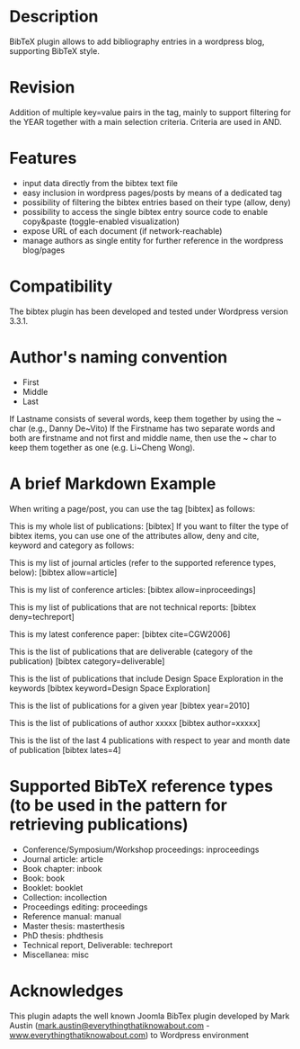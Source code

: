 Description
===========
BibTeX plugin allows to add bibliography entries in a wordpress blog, supporting BibTeX style.


Revision
===========

Addition of multiple key=value pairs in the tag, mainly to support filtering for the YEAR
together with a main selection criteria.
Criteria are used in AND.

Features
===========

* input data directly from the bibtex text file
* easy inclusion in wordpress pages/posts by means of a dedicated tag
* possibility of filtering the bibtex entries based on their type (allow, deny)
* possibility to access the single bibtex entry source code to enable copy&paste (toggle-enabled visualization)
* expose URL of each document (if network-reachable)
* manage authors as single entity for further reference in the wordpress blog/pages

Compatibility
===========
The bibtex plugin has been developed and tested under Wordpress version 3.3.1. 

Author's naming convention
===========

* First
* Middle
* Last

If Lastname consists of several words, keep them together by using the ~ char (e.g., Danny De~Vito)
If the Firstname has two separate words and both are firstname and not first and middle name, then use
the ~ char to keep them together as one (e.g. Li~Cheng Wong).


A brief Markdown Example
===========

When writing a page/post, you can use the tag [bibtex] as follows:

This is my whole list of publications: [bibtex]
If you want to filter the type of bibtex items, you can use one of the attributes 
allow, deny and cite, keyword and category as follows:

This is my list of journal articles (refer to the supported reference types, below):
[bibtex allow=article]

This is my list of conference articles:
[bibtex allow=inproceedings]

This is my list of publications that are not technical reports:
[bibtex deny=techreport]

This is my latest conference paper:
[bibtex cite=CGW2006]

This is the list of publications that are deliverable (category of the publication)
[bibtex category=deliverable]

This is the list of publications that include Design Space Exploration in the keywords
[bibtex keyword=Design Space Exploration]

This is the list of publications for a given year
[bibtex year=2010]

This is the list of publications of author xxxxx
[bibtex author=xxxxx]

This is the list of the last 4 publications with respect to year and month date
of publication
[bibtex lates=4]

Supported BibTeX reference types (to be used in the pattern for retrieving publications)
===========


* Conference/Symposium/Workshop proceedings: inproceedings
* Journal article: article
* Book chapter: inbook
* Book: book
* Booklet: booklet
* Collection: incollection
* Proceedings editing: proceedings
* Reference manual: manual
* Master thesis: masterthesis
* PhD thesis: phdthesis
* Technical report, Deliverable: techreport
* Miscellanea: misc

Acknowledges
===========

This plugin adapts the well known Joomla BibTex plugin developed by Mark Austin (mark.austin@everythingthatiknowabout.com - www.everythingthatiknowabout.com) to Wordpress environment